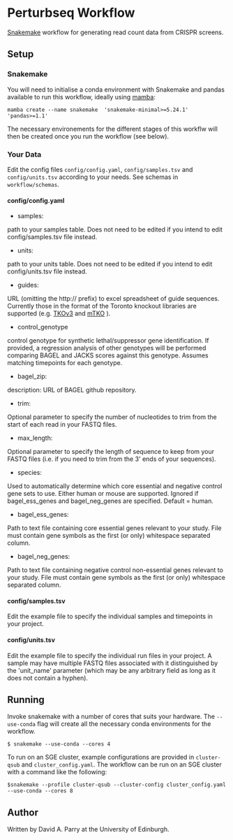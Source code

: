 # Perturbseq Workflow

[Snakemake](snakemake.github.io) workflow for generating read count data from
CRISPR screens.

## Setup

### Snakemake

You will need to initialise a conda environment with Snakemake and pandas
available to run this workflow, ideally using [mamba](https://github.com/mamba-org/mamba):

    mamba create --name snakemake  'snakemake-minimal>=5.24.1' 'pandas>=1.1'

The necessary environements for the different stages of this workflw  will then
be created once you run the workflow (see below).

### Your Data

Edit the config files `config/config.yaml`, `config/samples.tsv` and
`config/units.tsv` according to your needs. See schemas in `workflow/schemas`.

#### config/config.yaml

* samples:

path to your samples table. Does not need to be edited if you intend to edit
config/samples.tsv file instead.

* units:

path to your units table. Does not need to be edited if you intend to edit
config/units.tsv file instead.

* guides:

URL (omitting the http:// prefix) to excel spreadsheet of guide sequences.
Currently those in the format of the Toronto knockout libraries are supported
(e.g. [TKOv3](media.addgene.org/cms/filer_public/71/a8/71a81179-7a62-4d75-9b53-236e6f6b7d4d/tkov3_guide_sequence.xlsx)
and [mTKO](media.addgene.org/cms/filer_public/1a/c4/1ac4f468-fc05-4c49-9d36-b61ec18ed759/mtko_library.xlsx)
).

* control_genotype

control genotype for synthetic lethal/suppressor gene identification. If provided, a regression analysis of other genotypes will be performed comparing BAGEL and JACKS scores against this genotype. Assumes matching timepoints for each genotype.

* bagel_zip:

description: URL of BAGEL github repository.

* trim:

Optional parameter to specify the number of nucleotides to trim from the start
of each read in your FASTQ files.

* max_length:

Optional parameter to specify the length of sequence to keep from your FASTQ
files (i.e. if you need to trim from the 3' ends of your sequences).

* species:

Used to automatically determine which core essential and negative control gene sets to use. Either human or mouse are supported. Ignored if bagel_ess_genes and bagel_neg_genes are specified. Default = human.

* bagel_ess_genes:

Path to text file containing core essential genes relevant to your study. File must contain gene symbols as the first (or only) whitespace separated column.

* bagel_neg_genes:

Path to text file containing negative control non-essential genes relevant to your study. File must contain gene symbols as the first (or only) whitespace separated column.


#### config/samples.tsv

Edit the example file to specify the individual samples and timepoints in your
project.

#### config/units.tsv

Edit the example file to specify the individual run files in your project. A
sample may have multiple FASTQ files associated with it distinguished by the
'unit_name' parameter (which may be any arbitrary field as long as it does not
contain a hyphen).

## Running

Invoke snakemake with a number of cores that suits your hardware. The 
`--use-conda` flag will create all the necessary conda environments for the
workflow.

    $ snakemake --use-conda --cores 4

To run on an SGE cluster, example configurations are provided in `cluster-qsub`
and `cluster_config.yaml`. The workflow can be run on an SGE cluster with a
command like the following:

    $snakemake --profile cluster-qsub --cluster-config cluster_config.yaml --use-conda --cores 8

## Author

Written by David A. Parry at the University of Edinburgh.
